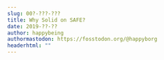 ```yaml
---
slug: 00?-???-???
title: Why Solid on SAFE?
date: 2019-??-??
author: happybeing
authormastodon: https://fosstodon.org/@happyborg
headerhtml: ""
---
```

